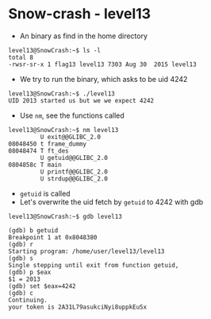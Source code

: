# Snow-crash - level13

* An binary as find in the home directory
```console
level13@SnowCrash:~$ ls -l
total 8
-rwsr-sr-x 1 flag13 level13 7303 Aug 30  2015 level13
```
* We try to run the binary, which asks to be uid 4242
```console
level13@SnowCrash:~$ ./level13
UID 2013 started us but we we expect 4242
```
* Use `nm`, see the functions called
```console
level13@SnowCrash:~$ nm level13
         U exit@@GLIBC_2.0
08048450 t frame_dummy
08048474 T ft_des
         U getuid@@GLIBC_2.0
0804858c T main
         U printf@@GLIBC_2.0
         U strdup@@GLIBC_2.0
```

* `getuid` is called
* Let's overwrite the uid fetch by `getuid` to 4242 with gdb
```console
level13@SnowCrash:~$ gdb level13
```
```console
(gdb) b getuid
Breakpoint 1 at 0x8048380
(gdb) r
Starting program: /home/user/level13/level13
(gdb) s
Single stepping until exit from function getuid,
(gdb) p $eax
$1 = 2013
(gdb) set $eax=4242
(gdb) c
Continuing.
your token is 2A31L79asukciNyi8uppkEuSx
```